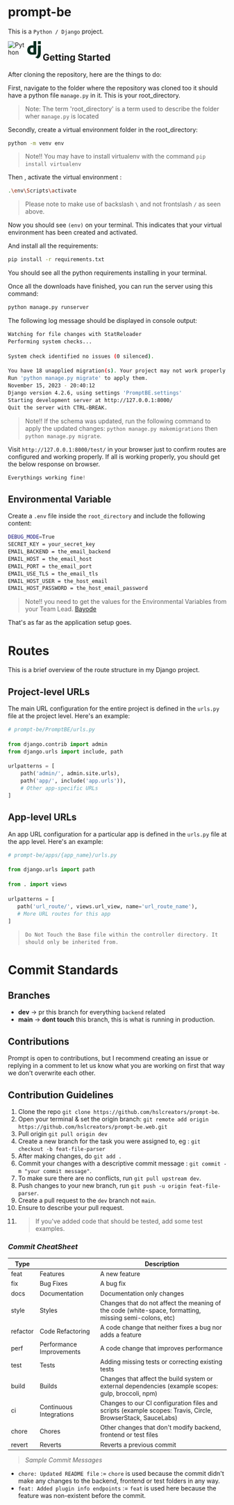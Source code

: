 # prompt-be

This is a `Python / Django` project.

<img align="left" alt="Python" width="40px" src="https://cdn.jsdelivr.net/gh/devicons/devicon/icons/python/python-original.svg" />

<img align="left" alt="Django" width="40px" src="https://github.com/devicons/devicon/blob/v2.15.1/icons/django/django-plain.svg" />

<h1></h1>

## Getting Started

After cloning the repository, here are the things to do:

First, navigate to the folder where the repository was cloned too it should have a python file `manage.py` in it. This is your root_directory.

> Note: The term 'root_directory' is a term used to describe the folder wher `manage.py` is located

Secondly, create a virtual environment folder in the root_directory:

```bash
python -m venv env
```

> Note!! You may have to install virtualenv with the command `pip install virtualenv`

Then , activate the virtual environment :

```bash
.\env\Scripts\activate
```

> Please note to make use of backslash `\` and not frontslash `/` as seen above.

Now you should see `(env)` on your terminal. This indicates that your virtual environment has been created and activated.

And install all the requirements:

```bash
pip install -r requirements.txt
```

You should see all the python requirements installing in your terminal.

Once all the downloads have finished, you can run the server using this command:

```bash
python manage.py runserver
```

The following log message should be displayed in console output:

```bash
Watching for file changes with StatReloader
Performing system checks...

System check identified no issues (0 silenced).

You have 18 unapplied migration(s). Your project may not work properly until you apply the migrations for app(s): admin, auth, contenttypes, sessions.
Run 'python manage.py migrate' to apply them.
November 15, 2023 - 20:40:12
Django version 4.2.6, using settings 'PromptBE.settings'
Starting development server at http://127.0.0.1:8000/
Quit the server with CTRL-BREAK.
```

> Note!! If the schema was updated, run the following command to apply the updated changes: `python manage.py makemigrations` then `python manage.py migrate`.

Visit `http://127.0.0.1:8000/test/` in your browser just to confirm routes are configured and working properly. If all is working properly, you should get the below response on browser.

```python
Everythings working fine!
```

## Environmental Variable

Create a `.env` file inside the `root_directory` and include the following content:

```bash
DEBUG_MODE=True
SECRET_KEY = your_secret_key
EMAIL_BACKEND = the_email_backend
EMAIL_HOST = the_email_host
EMAIL_PORT = the_email_port
EMAIL_USE_TLS = the_email_tls
EMAIL_HOST_USER = the_host_email
EMAIL_HOST_PASSWORD = the_host_email_password
```

> Note!! you need to get the values for the Environmental Variables from your Team Lead. <a href='https://github.com/TSavage101'> Bayode </a>

That's as far as the application setup goes.

# Routes

This is a brief overview of the route structure in my Django project.

## Project-level URLs

The main URL configuration for the entire project is defined in the `urls.py` file at the project level. Here's an example:

```python
# prompt-be/PromptBE/urls.py

from django.contrib import admin
from django.urls import include, path

urlpatterns = [
    path('admin/', admin.site.urls),
    path('app/', include('app.urls')),
    # Other app-specific URLs
]
```

## App-level URLs

An app URL configuration for a particular app is defined in the `urls.py` file at the app level. Here's an example:

```python
# prompt-be/apps/{app_name}/urls.py

from django.urls import path

from . import views

urlpatterns = [
   path('url_route/', views.url_view, name='url_route_name'),
   # More URL routes for this app
]
```

> `Do Not Touch the Base file within the controller directory. It should only be inherited from.`

# Commit Standards

## Branches

- **dev** -> pr this branch for everything `backend` related
- **main** -> **dont touch** this branch, this is what is running in production.

## Contributions

Prompt is open to contributions, but I recommend creating an issue or replying in a comment to let us know what you are working on first that way we don't overwrite each other.

## Contribution Guidelines

1. Clone the repo `git clone https://github.com/hslcreators/prompt-be`.
2. Open your terminal & set the origin branch: `git remote add origin https://github.com/hslcreators/prompt-be.web.git`
3. Pull origin `git pull origin dev`
4. Create a new branch for the task you were assigned to, eg : `git checkout -b feat-file-parser`
5. After making changes, do `git add .`
6. Commit your changes with a descriptive commit message : `git commit -m "your commit message"`.
7. To make sure there are no conflicts, run `git pull upstream dev`.
8. Push changes to your new branch, run `git push -u origin feat-file-parser`.
9. Create a pull request to the `dev` branch not `main`.
10. Ensure to describe your pull request.
11. > If you've added code that should be tested, add some test examples.

### _Commit CheatSheet_

| Type     |                          | Description                                                                                                 |
| -------- | ------------------------ | ----------------------------------------------------------------------------------------------------------- |
| feat     | Features                 | A new feature                                                                                               |
| fix      | Bug Fixes                | A bug fix                                                                                                   |
| docs     | Documentation            | Documentation only changes                                                                                  |
| style    | Styles                   | Changes that do not affect the meaning of the code (white-space, formatting, missing semi-colons, etc)      |
| refactor | Code Refactoring         | A code change that neither fixes a bug nor adds a feature                                                   |
| perf     | Performance Improvements | A code change that improves performance                                                                     |
| test     | Tests                    | Adding missing tests or correcting existing tests                                                           |
| build    | Builds                   | Changes that affect the build system or external dependencies (example scopes: gulp, broccoli, npm)         |
| ci       | Continuous Integrations  | Changes to our CI configuration files and scripts (example scopes: Travis, Circle, BrowserStack, SauceLabs) |
| chore    | Chores                   | Other changes that don't modify backend, frontend or test files                                             |
| revert   | Reverts                  | Reverts a previous commit                                                                                   |

> _Sample Commit Messages_

- `chore: Updated README file` := `chore` is used because the commit didn't make any changes to the backend, frontend or test folders in any way.
- `feat: Added plugin info endpoints` := `feat` is used here because the feature was non-existent before the commit.

